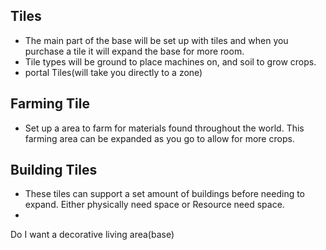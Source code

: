 ## Tiles
- The main part of the base will be set up with tiles and when you purchase a tile it will expand the base for more room. 
- Tile types will be ground to place machines on, and soil to grow crops. 
- portal Tiles(will take you directly to a zone)

## Farming Tile
- Set up a area to farm for materials found throughout the world. This farming area can be expanded as you go to allow for more crops. 

## Building Tiles
- These tiles can support a set amount of buildings before needing to expand. Either physically need space or Resource need space.
- 
Do I want a decorative living area(base)